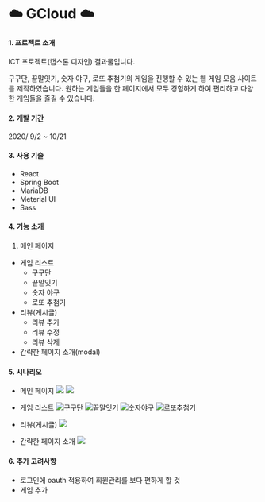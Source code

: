# :cloud: GCloud :cloud:

#### 1. 프로젝트 소개

ICT 프로젝트(캡스톤 디자인) 결과물입니다.

구구단, 끝말잇기, 숫자 야구, 로또 추첨기의 게임을 진행할 수 있는 웹 게임 모음 사이트를 제작하였습니다. 원하는 게임들을 한 페이지에서 모두 경험하게 하여 편리하고 다양한 게임들을 즐길 수 있습니다.

#### 2. 개발 기간

2020/ 9/2 ~ 10/21

#### 3. 사용 기술

- React
- Spring Boot
- MariaDB
- Meterial UI
- Sass

#### 4. 기능 소개

1. 메인 페이지

- 게임 리스트
  - 구구단
  - 끝말잇기
  - 숫자 야구
  - 로또 추첨기
- 리뷰(게시글)
  - 리뷰 추가
  - 리뷰 수정
  - 리뷰 삭제
- 간략한 페이지 소개(modal)

#### 5. 시나리오

- 메인 페이지
  ![](https://user-images.githubusercontent.com/44856614/96700264-377a1000-13ca-11eb-8850-41d27d46b6b3.png)
  ![](https://user-images.githubusercontent.com/44856614/96699484-47452480-13c9-11eb-8168-e599e7ed1bf1.png)

- 게임 리스트
  ![구구단](https://user-images.githubusercontent.com/44856614/96700477-727c4380-13ca-11eb-9d89-027f0cc6a906.png)
  ![끝말잇기](https://user-images.githubusercontent.com/44856614/96700530-858f1380-13ca-11eb-9169-8ad141364f94.png)
  ![숫자야구](https://user-images.githubusercontent.com/44856614/96700540-8758d700-13ca-11eb-8e13-2d302615e9e0.png)
  ![로또추첨기](https://user-images.githubusercontent.com/44856614/96700559-8cb62180-13ca-11eb-9550-cd5ed14f31b4.png)

- 리뷰(게시글)
  ![](https://user-images.githubusercontent.com/44856614/96700783-c6872800-13ca-11eb-8254-e2c73dd44259.png)

- 간략한 페이지 소개
  ![](https://user-images.githubusercontent.com/44856614/96698810-832bba00-13c8-11eb-8ab4-4e39afbdb751.png)

#### 6. 추가 고려사항

- 로그인에 oauth 적용하여 회원관리를 보다 편하게 할 것
- 게임 추가
